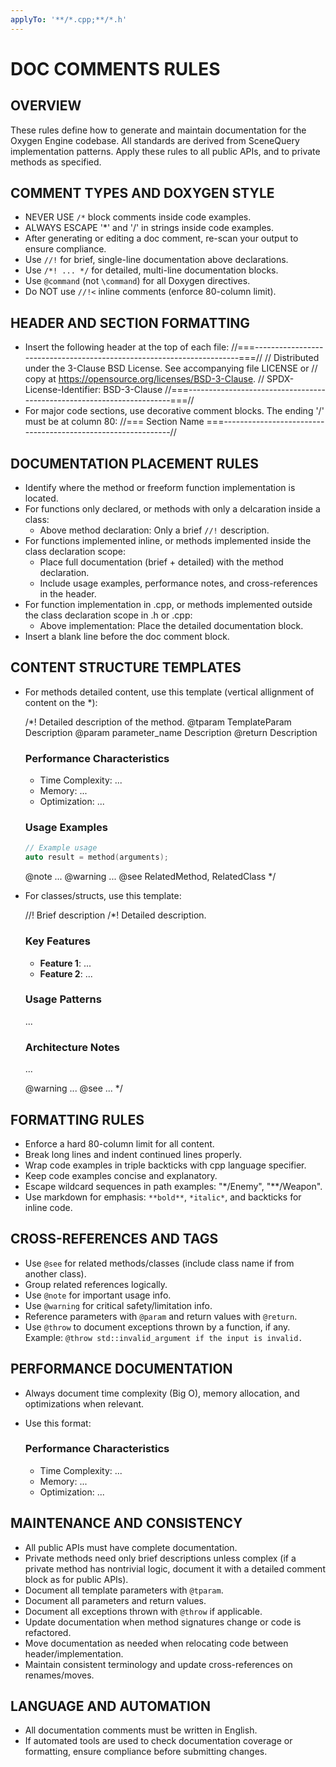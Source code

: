 ```yaml
---
applyTo: '**/*.cpp;**/*.h'
---
```

# DOC COMMENTS RULES

## OVERVIEW

These rules define how to generate and maintain documentation for the Oxygen
Engine codebase. All standards are derived from SceneQuery implementation
patterns. Apply these rules to all public APIs, and to private methods as
specified.

## COMMENT TYPES AND DOXYGEN STYLE

- NEVER USE `/*` block comments inside code examples.
- ALWAYS ESCAPE '*' and '/' in strings inside code examples.
- After generating or editing a doc comment, re-scan your output to ensure compliance.
- Use `//!` for brief, single-line documentation above declarations.
- Use `/*! ... */` for detailed, multi-line documentation blocks.
- Use `@command` (not `\command`) for all Doxygen directives.
- Do NOT use `//!<` inline comments (enforce 80-column limit).

## HEADER AND SECTION FORMATTING

- Insert the following header at the top of each file:
  //===----------------------------------------------------------------------===//
  // Distributed under the 3-Clause BSD License. See accompanying file LICENSE or
  // copy at <https://opensource.org/licenses/BSD-3-Clause>.
  // SPDX-License-Identifier: BSD-3-Clause
  //===----------------------------------------------------------------------===//
- For major code sections, use decorative comment blocks. The ending '/' must be at column 80:
  //=== Section Name ===-------------------------------------------------------------//

## DOCUMENTATION PLACEMENT RULES

- Identify where the method or freeform function implementation is located.
- For functions only declared, or methods with only a delcaration inside a class:
  - Above method declaration: Only a brief `//!` description.
- For functions implemented inline, or methods implemented inside the class declaration scope:
  - Place full documentation (brief + detailed) with the method declaration.
  - Include usage examples, performance notes, and cross-references in the header.
- For function implementation in .cpp, or methods implemented outside the class
  declaration scope in .h or .cpp:
  - Above implementation: Place the detailed documentation block.
- Insert a blank line before the doc comment block.

## CONTENT STRUCTURE TEMPLATES

- For methods detailed content, use this template (vertical allignment of content on the *):

  /*!
   Detailed description of the method.
   @tparam TemplateParam Description
   @param parameter_name Description
   @return Description

  ### Performance Characteristics

  - Time Complexity: ...
  - Memory: ...
  - Optimization: ...

  ### Usage Examples

   ```cpp
   // Example usage
   auto result = method(arguments);
   ```

   @note ...
   @warning ...
   @see RelatedMethod, RelatedClass
  */

- For classes/structs, use this template:

  //! Brief description
  /*!
   Detailed description.

  ### Key Features

  - **Feature 1**: ...
  - **Feature 2**: ...

  ### Usage Patterns

   ...

  ### Architecture Notes

   ...

   @warning ...
   @see ...
  */

## FORMATTING RULES

- Enforce a hard 80-column limit for all content.
- Break long lines and indent continued lines properly.
- Wrap code examples in triple backticks with cpp language specifier.
- Keep code examples concise and explanatory.
- Escape wildcard sequences in path examples: "*/Enemy", "**/Weapon".
- Use markdown for emphasis: `**bold**`, `*italic*`, and backticks for inline code.

## CROSS-REFERENCES AND TAGS

- Use `@see` for related methods/classes (include class name if from another class).
- Group related references logically.
- Use `@note` for important usage info.
- Use `@warning` for critical safety/limitation info.
- Reference parameters with `@param` and return values with `@return`.
- Use `@throw` to document exceptions thrown by a function, if any. Example: `@throw std::invalid_argument if the input is invalid.`

## PERFORMANCE DOCUMENTATION

- Always document time complexity (Big O), memory allocation, and optimizations when relevant.
- Use this format:

  ### Performance Characteristics

  - Time Complexity: ...
  - Memory: ...
  - Optimization: ...

## MAINTENANCE AND CONSISTENCY

- All public APIs must have complete documentation.
- Private methods need only brief descriptions unless complex (if a private method has nontrivial logic, document it with a detailed comment block as for public APIs).
- Document all template parameters with `@tparam`.
- Document all parameters and return values.
- Document all exceptions thrown with `@throw` if applicable.
- Update documentation when method signatures change or code is refactored.
- Move documentation as needed when relocating code between header/implementation.
- Maintain consistent terminology and update cross-references on renames/moves.

## LANGUAGE AND AUTOMATION

- All documentation comments must be written in English.
- If automated tools are used to check documentation coverage or formatting, ensure compliance before submitting changes.
